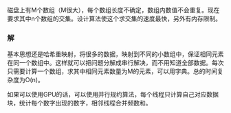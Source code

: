 磁盘上有M个数组（M很大），每个数组长度不确定，数组内数值不会重复。现在要求其中n个数组的交集。设计算法使这个求交集的速度最快，另外有内存限制。

### 解

基本思想还是哈希重映射，将很多的数据，映射到不同的小数组中，保证相同元素在同一个数组中。这样就可以把问题分解成串行解决，而不用知道全部数据。每次只需要计算一个数组，求其中相同元素数量为M的元素，可以用字典。总的时间复杂度为O(n)。

如果可以使用GPU的话，可以使用并行规约算法，每个线程只计算自己对应数据块，统计每个数字出现的数字，相邻线程合并频数和。